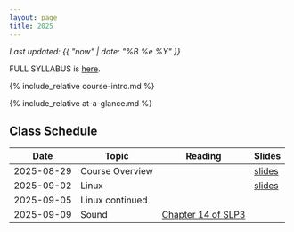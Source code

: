 ```yaml
---
layout: page
title: 2025
---
```


*Last updated: {{ "now" | date: "%B %e %Y" }}*

FULL SYLLABUS is [here](syllabus).


{% include_relative course-intro.md %}

{% include_relative at-a-glance.md %}

## Class Schedule

| Date | Topic | Reading | Slides |
|------|-------|---------|--------|
| 2025-08-29 | Course Overview | | [slides](https://docs.google.com/presentation/d/e/2PACX-1vQdRzM1aXpU1c3dBjy_ejR64q4wztFVCNuT-r7ljc6jSWjSn6J4Rj0OMUKsZqOZGhlmBzJwvSRqTKGe/pub?start=false&loop=false&delayms=3000) |
| 2025-09-02 | Linux | | [slides](https://docs.google.com/presentation/d/e/2PACX-1vR1yw2NdAVyb2TAmDZPk1wUpnE72x8pZcNPx4hcwhbBa56ehRorVFphGJGEcmTDste65lpC8DCEJZGH/pub?start=false&loop=false&delayms=3000) |
| 2025-09-05 | Linux continued | | |
| 2025-09-09 | Sound | [Chapter 14 of SLP3](https://web.stanford.edu/~jurafsky/slp3/14.pdf) | | 
